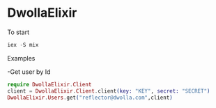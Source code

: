 # DwollaElixir

To start
```` elixir
iex -S mix
```` 

Examples

-Get user by Id

```` elixir
require DwollaElixir.Client
client = DwollaElixir.Client.client(key: "KEY", secret: "SECRET")
DwollaElixir.Users.get("reflector@dwolla.com",client)
````
